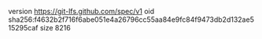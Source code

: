 version https://git-lfs.github.com/spec/v1
oid sha256:f4632b2f716f6abe051e4a26796cc55aa84e9fc84f9473db2d132ae515295caf
size 8216
